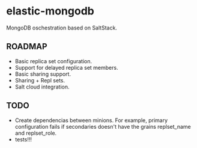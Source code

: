 elastic-mongodb
===============

MongoDB oschestration based on SaltStack.

ROADMAP
-------

- Basic replica set configuration.
- Support for delayed replica set members.
- Basic sharing support.
- Sharing + Repl sets.
- Salt cloud integration.

TODO
----

- Create dependencias between minions. For example, primary configuration fails
  if secondaries doesn't have the grains replset_name and replset_role.
- tests!!!
